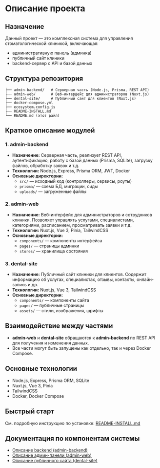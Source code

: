 # Описание проекта

## Назначение

Данный проект — это комплексная система для управления стоматологической клиникой, включающая:
- административную панель (админка)
- публичный сайт клиники
- backend-сервер с API и базой данных

## Структура репозитория

```
├── admin-backend/   # Серверная часть (Node.js, Prisma, REST API)
├── admin-web/       # Веб-интерфейс для администраторов (Nuxt.js)
├── dental-site/     # Публичный сайт для клиентов (Nuxt.js)
├── docker-compose.yml
├── ecosystem.config.js
├── README-INSTALL.md
└── README.md (этот файл)
```

## Краткое описание модулей

### 1. admin-backend
- **Назначение:** Серверная часть, реализует REST API, аутентификацию, работу с базой данных (Prisma, SQLite), загрузку файлов, обработку заявок и т.д.
- **Технологии:** Node.js, Express, Prisma ORM, JWT, Docker
- **Основные директории:**
  - `src/` — исходный код (контроллеры, сервисы, роуты)
  - `prisma/` — схема БД, миграции, сиды
  - `uploads/` — загруженные файлы

### 2. admin-web
- **Назначение:** Веб-интерфейс для администраторов и сотрудников клиники. Позволяет управлять услугами, специалистами, категориями, расписанием, просматривать заявки и т.д.
- **Технологии:** Nuxt.js, Vue 3, Pinia, TailwindCSS
- **Основные директории:**
  - `components/` — компоненты интерфейса
  - `pages/` — страницы админки
  - `stores/` — хранилища состояния

### 3. dental-site
- **Назначение:** Публичный сайт клиники для клиентов. Содержит информацию об услугах, специалистах, отзывы, контакты, онлайн-запись и др.
- **Технологии:** Nuxt.js, Vue 3, TailwindCSS
- **Основные директории:**
  - `components/` — компоненты сайта
  - `pages/` — публичные страницы
  - `assets/` — стили, изображения, шрифты

## Взаимодействие между частями
- **admin-web** и **dental-site** обращаются к **admin-backend** по REST API для получения и изменения данных.
- Все части могут быть запущены как отдельно, так и через Docker Compose.

## Основные технологии
- Node.js, Express, Prisma ORM, SQLite
- Nuxt.js, Vue 3, Pinia
- TailwindCSS
- Docker, Docker Compose

## Быстрый старт
См. подробную инструкцию по установке: [README-INSTALL.md](./README-INSTALL.md)

## Документация по компонентам системы
- [Описание backend (admin-backend)](./admin-backend/README.md)
- [Описание админ-панели (admin-web)](./admin-web/README.md)
- [Описание публичного сайта (dental-site)](./dental-site/README.md)